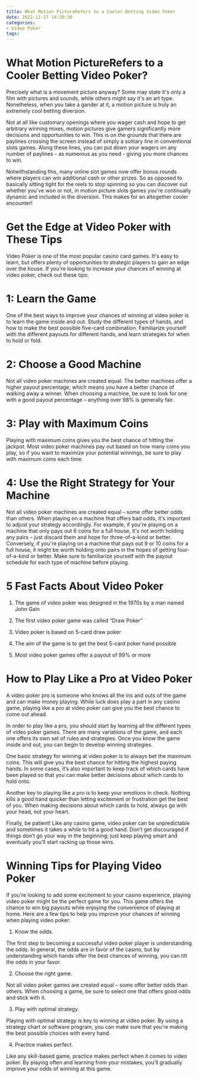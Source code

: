 ```yaml
---
title: What Motion PictureRefers to a Cooler Betting Video Poker
date: 2022-11-17 14:30:30
categories:
- Video Poker
tags:
---
```



#  What Motion PictureRefers to a Cooler Betting Video Poker?

Precisely what is a movement picture anyway? Some may state it's only a film with pictures and sounds, while others might say it's an art type. Nonetheless, when you take a gander at it, a motion picture is truly an extremely cool betting diversion.

Not at all like customary openings where you wager cash and hope to get arbitrary winning mixes, motion pictures give gamers significantly more decisions and opportunities to win. This is on the grounds that there are paylines crossing the screen instead of simply a solitary line in conventional slots games. Along these lines, you can put down your wagers on any number of paylines - as numerous as you need - giving you more chances to win.

Notwithstanding this, many online slot games now offer bonus rounds where players can win additional cash or other prizes. So as opposed to basically sitting tight for the reels to stop spinning so you can discover out whether you've won or not, in motion picture slots games you're continually dynamic and included in the diversion. This makes for an altogether cooler encounter!

#  Get the Edge at Video Poker with These Tips

Video Poker is one of the most popular casino card games. It's easy to learn, but offers plenty of opportunities to strategic players to gain an edge over the house. If you're looking to increase your chances of winning at video poker, check out these tips:

# 1: Learn the Game

One of the best ways to improve your chances of winning at video poker is to learn the game inside and out. Study the different types of hands, and how to make the best possible five-card combination. Familiarize yourself with the different payouts for different hands, and learn strategies for when to hold or fold.

# 2: Choose a Good Machine

Not all video poker machines are created equal. The better machines offer a higher payout percentage, which means you have a better chance of walking away a winner. When choosing a machine, be sure to look for one with a good payout percentage – anything over 98% is generally fair.

# 3: Play with Maximum Coins

Playing with maximum coins gives you the best chance of hitting the jackpot. Most video poker machines pay out based on how many coins you play, so if you want to maximize your potential winnings, be sure to play with maximum coins each time.

# 4: Use the Right Strategy for Your Machine

Not all video poker machines are created equal – some offer better odds than others. When playing on a machine that offers bad odds, it's important to adjust your strategy accordingly. For example, if you're playing on a machine that only pays out 6 coins for a full house, it's not worth holding any pairs – just discard them and hope for three-of-a-kind or better. Conversely, if you're playing on a machine that pays out 9 or 10 coins for a full house, it might be worth holding onto pairs in the hopes of getting four-of-a-kind or better. Make sure to familiarize yourself with the payout schedule for each type of machine before playing.

#  5 Fast Facts About Video Poker

1. The game of video poker was designed in the 1970s by a man named John Gain

2. The first video poker game was called “Draw Poker”

3. Video poker is based on 5-card draw poker

4. The aim of the game is to get the best 5-card poker hand possible 
5. Most video poker games offer a payout of 99% or more

#  How to Play Like a Pro at Video Poker

A video poker pro is someone who knows all the ins and outs of the game and can make money playing. While luck does play a part in any casino game, playing like a pro at video poker can give you the best chance to come out ahead.

In order to play like a pro, you should start by learning all the different types of video poker games. There are many variations of the game, and each one offers its own set of rules and strategies. Once you know the game inside and out, you can begin to develop winning strategies.

One basic strategy for winning at video poker is to always bet the maximum coins. This will give you the best chance for hitting the highest paying hands. In some cases, it’s also important to keep track of which cards have been played so that you can make better decisions about which cards to hold onto.

Another key to playing like a pro is to keep your emotions in check. Nothing kills a good hand quicker than letting excitement or frustration get the best of you. When making decisions about which cards to hold, always go with your head, not your heart.

Finally, be patient! Like any casino game, video poker can be unpredictable and sometimes it takes a while to hit a good hand. Don’t get discouraged if things don’t go your way in the beginning; just keep playing smart and eventually you’ll start racking up those wins.

#  Winning Tips for Playing Video Poker

If you’re looking to add some excitement to your casino experience, playing video poker might be the perfect game for you. This game offers the chance to win big payouts while enjoying the convenience of playing at home. Here are a few tips to help you improve your chances of winning when playing video poker:

1. Know the odds.

The first step to becoming a successful video poker player is understanding the odds. In general, the odds are in favor of the casino, but by understanding which hands offer the best chances of winning, you can tilt the odds in your favor.

2. Choose the right game.

Not all video poker games are created equal – some offer better odds than others. When choosing a game, be sure to select one that offers good odds and stick with it.

3. Play with optimal strategy.

Playing with optimal strategy is key to winning at video poker. By using a strategy chart or software program, you can make sure that you’re making the best possible choices with every hand.

4. Practice makes perfect.

Like any skill-based game, practice makes perfect when it comes to video poker. By playing often and learning from your mistakes, you’ll gradually improve your odds of winning at this game.
